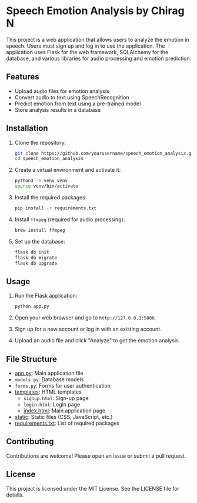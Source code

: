 # Speech Emotion Analysis by Chirag N

This project is a web application that allows users to analyze the emotion in speech. Users must sign up and log in to use the application. The application uses Flask for the web framework, SQLAlchemy for the database, and various libraries for audio processing and emotion prediction.

## Features

- Upload audio files for emotion analysis
- Convert audio to text using SpeechRecognition
- Predict emotion from text using a pre-trained model
- Store analysis results in a database

## Installation

1. Clone the repository:
    ```sh
    git clone https://github.com/yourusername/speech_emotion_analysis.git
    cd speech_emotion_analysis
    ```

2. Create a virtual environment and activate it:
    ```sh
    python3 -m venv venv
    source venv/bin/activate
    ```

3. Install the required packages:
    ```sh
    pip install -r requirements.txt
    ```

4. Install `ffmpeg` (required for audio processing):
    ```sh
    brew install ffmpeg
    ```

5. Set up the database:
    ```sh
    flask db init
    flask db migrate
    flask db upgrade
    ```

## Usage

1. Run the Flask application:
    ```sh
    python app.py
    ```

2. Open your web browser and go to `http://127.0.0.1:5000`.

3. Sign up for a new account or log in with an existing account.

4. Upload an audio file and click "Analyze" to get the emotion analysis.

## File Structure

- [app.py](http://_vscodecontentref_/0): Main application file
- `models.py`: Database models
- `forms.py`: Forms for user authentication
- [templates](http://_vscodecontentref_/1): HTML templates
  - `signup.html`: Sign-up page
  - `login.html`: Login page
  - [index.html](http://_vscodecontentref_/2): Main application page
- [static](http://_vscodecontentref_/3): Static files (CSS, JavaScript, etc.)
- [requirements.txt](http://_vscodecontentref_/4): List of required packages

## Contributing

Contributions are welcome! Please open an issue or submit a pull request.

## License

This project is licensed under the MIT License. See the LICENSE file for details.
